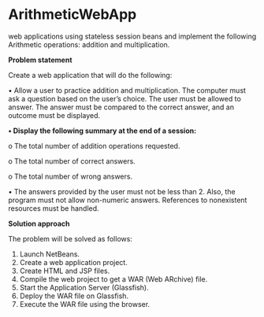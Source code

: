 # ArithmeticWebApp
web applications using stateless session beans and implement the following  Arithmetic operations: addition and multiplication.


**Problem statement** 

Create a web application that will do the following: 

• Allow a user to practice addition and multiplication. The computer must ask a question based 
on the user’s choice. The user must be allowed to answer. The answer must be compared to 
the correct answer, and an outcome must be displayed. 

**• Display the following summary at the end of a session:**

o The total number of addition operations requested.

o The total number of correct answers. 

o The total number of wrong answers. 

• The answers provided by the user must not be less than 2. Also, the program must not allow 
non-numeric answers. References to nonexistent resources must be handled.


**Solution approach** 

The problem will be solved as follows: 

1. Launch NetBeans. 
2. Create a web application project. 
3. Create HTML and JSP files. 
4. Compile the web project to get a WAR (Web ARchive) file. 
5. Start the Application Server (Glassfish). 
6. Deploy the WAR file on Glassfish. 
7. Execute the WAR file using the browser. 
